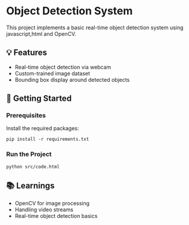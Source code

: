 # Object Detection System

This project implements a basic real-time object detection system using javascript,html and OpenCV.

## 💡 Features
- Real-time object detection via webcam
- Custom-trained image dataset
- Bounding box display around detected objects


## 🚀 Getting Started

### Prerequisites
Install the required packages:
```
pip install -r requirements.txt
```

### Run the Project
```
python src/code.html
```

## 📚 Learnings
- OpenCV for image processing
- Handling video streams
- Real-time object detection basics
